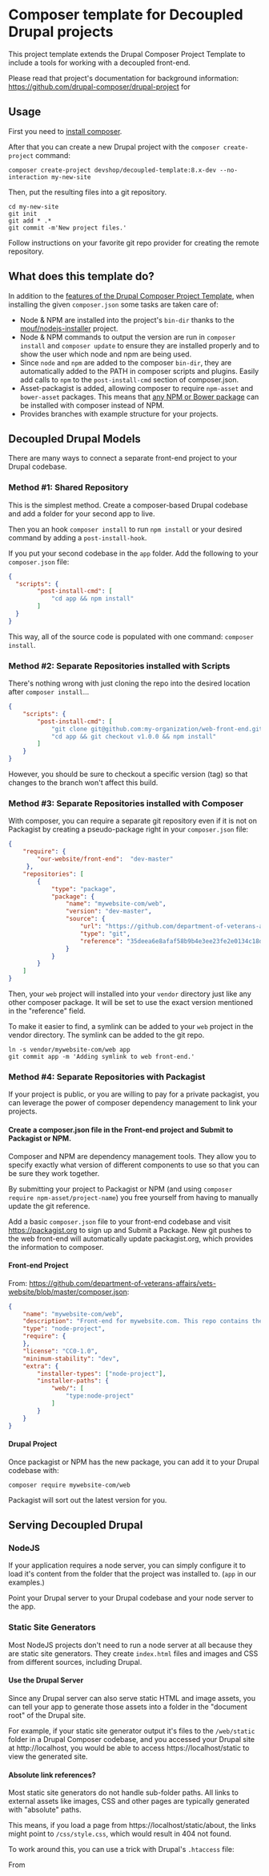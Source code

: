 # Composer template for Decoupled Drupal projects

This project template extends the Drupal Composer Project Template to include a 
tools for working with a decoupled front-end.

Please read that project's documentation for background information: https://github.com/drupal-composer/drupal-project for 

## Usage

First you need to [install composer](https://getcomposer.org/doc/00-intro.md#installation-linux-unix-osx).

After that you can create a new Drupal project with the `composer create-project` command:

```
composer create-project devshop/decoupled-template:8.x-dev --no-interaction my-new-site
```

Then, put the resulting files into a git repository.

```
cd my-new-site
git init
git add * .*
git commit -m'New project files.'
```

Follow instructions on your favorite git repo provider for creating the remote 
repository.

## What does this template do?

In addition to the [features of the Drupal Composer Project Template](https://github.com/drupal-composer/drupal-project#what-does-the-template-do), 
when installing the given `composer.json` some tasks are taken care of:

* Node & NPM are installed into the project's `bin-dir` thanks to the 
[mouf/nodejs-installer](https://packagist.org/packages/mouf/nodejs-installer) project.
* Node & NPM commands to output the version are run in `composer install` and `composer update` 
to ensure they are installed properly and to show the user which node and npm
are being used.
* Since `node` and `npm` are added to the composer `bin-dir`, they are 
automatically added to the PATH in composer scripts and plugins. Easily add calls
to `npm` to the `post-install-cmd` section of composer.json.
* Asset-packagist is added, allowing composer to require `npm-asset` and 
`bower-asset` packages. This means that [any NPM or Bower package](https://asset-packagist.org/)
 can be installed with composer instead of NPM.
* Provides branches with example structure for your projects.



## Decoupled Drupal Models

There are many ways to connect a separate front-end project to your Drupal codebase.

### Method #1: Shared Repository

This is the simplest method. Create a composer-based Drupal codebase and add a 
folder for your second app to live.

Then you an hook `composer install` to run `npm install` or your desired command by adding a `post-install-hook`.

If you put your second codebase in the `app` folder. Add the following
to your `composer.json` file:

```json
{
  "scripts": {
        "post-install-cmd": [
            "cd app && npm install"
        ]
  }
}
```

This way, all of the source code is populated with one command: `composer install`.
 
### Method #2: Separate Repositories installed with Scripts

There's nothing wrong with just cloning the repo into the desired location after `composer install`...

```json
{
    "scripts": {
        "post-install-cmd": [
            "git clone git@github.com:my-organization/web-front-end.git app",
            "cd app && git checkout v1.0.0 && npm install"
        ]
    }
}
```

However, you should be sure to checkout a specific version (tag) so that 
changes to the branch won't affect this build.

### Method #3: Separate Repositories installed with Composer

With composer, you can require a separate git repository even if it is not on 
Packagist by creating a pseudo-package right in your `composer.json` file:

```json
{
    "require": {
        "our-website/front-end":  "dev-master"
     },
    "repositories": [
        {
            "type": "package",
            "package": {
                "name": "mywebsite-com/web",
                "version": "dev-master",
                "source": {
                    "url": "https://github.com/department-of-veterans-affairs/vets-website",
                    "type": "git",
                    "reference": "35deea6e8afaf58b9b4e3ee23fe2e0134c18d2e2"
                }
            }
        }
    ]
}
```

Then, your `web` project will installed into your `vendor` directory just like
any other composer package. It will be set to use the exact version mentioned 
in the "reference" field.

To make it easier to find, a symlink can be added to your `web` project in the 
vendor directory. The symlink can be added to the git repo.

```shell script
ln -s vendor/mywebsite-com/web app
git commit app -m 'Adding symlink to web front-end.'
```
### Method #4: Separate Repositories with Packagist

If your project is public, or you are willing to pay for a private packagist,
you can leverage the power of composer dependency management to link your 
projects.

#### Create a composer.json file in the Front-end project and Submit to Packagist or NPM.

Composer and NPM are dependency management tools. They allow you to specify 
exactly what version of different components to use so that you can be sure
they work together.

By submitting your project to Packagist or NPM (and using `composer require npm-asset/project-name`)
you free yourself from having to manually update the git reference.

Add a basic `composer.json` file to your front-end codebase and visit https://packagist.org
to sign up and Submit a Package. New git pushes to the web front-end will automatically update packagist.org, 
which provides the information to composer.

#### Front-end Project
From: https://github.com/department-of-veterans-affairs/vets-website/blob/master/composer.json:

```json
{
    "name": "mywebsite-com/web",
    "description": "Front-end for mywebsite.com. This repo contains the code to statically generate mywebsite.com.",
    "type": "node-project",
    "require": {
    },
    "license": "CC0-1.0",
    "minimum-stability": "dev",
    "extra": {
        "installer-types": ["node-project"],
        "installer-paths": {
            "web/": [
                "type:node-project"
            ]
        }
    }
}

```

#### Drupal Project
Once packagist or NPM has the new package, you can add it to your Drupal
codebase with: 

```shell script
composer require mywebsite-com/web
```

Packagist will sort out the latest version for you.
## Serving Decoupled Drupal

### NodeJS 

If your application requires a node server, you can simply configure it to
load it's content from the folder that the project was installed to. 
(`app` in our examples.)

Point your Drupal server to your Drupal codebase and your node server to the app. 

### Static Site Generators

Most NodeJS projects don't need to run a node server at all because they are
static site generators. They create `index.html` files and images and CSS from 
different sources, including Drupal.

#### Use the Drupal Server
Since any Drupal server can also serve static HTML and image assets, you can
tell your app to generate those assets into a folder in the "document root" 
of the Drupal site.

For example, if your static site generator output it's files to the `/web/static` 
folder in a Drupal Composer codebase, and you accessed your Drupal site at 
http://localhost, you would be able to access https://localhost/static to view 
the generated site.    

#### Absolute link references?

Most static site generators do not handle sub-folder paths. All links to 
external assets like images, CSS and other pages are typically generated with 
"absolute" paths. 

This means, if you load a page from https://localhost/static/about, the links 
might point to `/css/style.css`, which would result in 404 not found.

To work around this, you can use a trick with Drupal's `.htaccess` file:

From  
